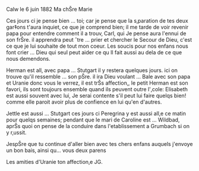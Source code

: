  Calw le 6 juin 1882
Ma chŠre Marie

Ces jours ci je pense bien … toi; car je pense que la s‚paration de tes deux gar‡ons t'aura inquiet‚ ce que je comprend bien; il me tarde de voir revenir papa pour entendre comment il a trouv‚ Carl, qui Je pense aura l'ennui de son frŠre. il apprendra peut ˆtre … prier et chercher le Secour de Dieu, c'est ce que je lui souhaite de tout mon coeur. Les soucis pour nos enfans nous font crier … Dieu qui seul peut aider ce qu Il fait aussi au dela de ce que nous demendons.

Herman est all‚ avec papa … Stutgart il y restera quelques jours. ici on trouve qu'il ressemble … son pŠre. il ira Dieu voulant … Bale avec son papa et Uranie donc vous le verrez, il est trŠs affection‚, le petit Herman est son favori, ils sont toujours ensemble quand ils peuvent outre l'‚cole: Elisabeth est aussi souvent avec lui, Je serai contente s'il peut lui faire quelqs bien! comme elle paroit avoir plus de confience en lui qu'en d'autres.

Jettle est aussi … Stutgart ces jours ci Peregrina y est aussi all‚e ce matin pour quelqs semaines; pendant que le mari de Caroline est … Wildbad, aprŠs quoi on pense de la conduire dans l'etablissement a Grumbach si on y r‚ussit.

JespŠre que tu continue d'aller bien avec tes chers enfans auquels j'envoye un bon bais‚ ainsi qu… vous deux parens

Les amities d'Uranie ton affection‚e
 JG.
